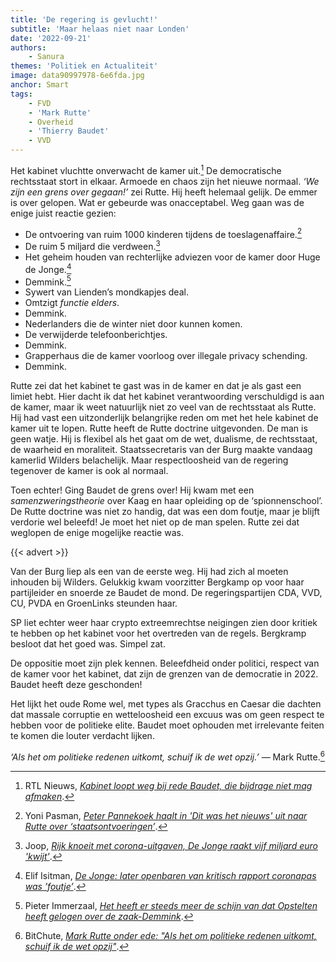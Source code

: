 ```yaml
---
title: 'De regering is gevlucht!'
subtitle: 'Maar helaas niet naar Londen'
date: '2022-09-21'
authors:
    - Sanura
themes: 'Politiek en Actualiteit'
image: data90997978-6e6fda.jpg
anchor: Smart
tags:
    - FVD
    - 'Mark Rutte'
    - Overheid
    - 'Thierry Baudet'
    - VVD
---
```


Het kabinet vluchtte onverwacht de kamer uit.[^1] De democratische rechtsstaat stort in elkaar. Armoede en chaos zijn het nieuwe normaal. *‘We zijn een grens over gegaan!’* zei Rutte. Hij heeft helemaal gelijk. De emmer is over gelopen. Wat er gebeurde was onacceptabel. Weg gaan was de enige juist reactie gezien:

* De ontvoering van ruim 1000 kinderen tijdens de toeslagenaffaire.[^2]
* De ruim 5 miljard die verdween.[^3]
* Het geheim houden van rechterlijke adviezen voor de kamer door Huge de Jonge.[^4]
* Demmink.[^5]
* Sywert van Lienden’s mondkapjes deal.
* Omtzigt *functie elders*.
* Demmink.
* Nederlanders die de winter niet door kunnen komen.
* De verwijderde telefoonberichtjes.
* Demmink.
* Grapperhaus die de kamer voorloog over illegale privacy schending.
* Demmink.

Rutte zei dat het kabinet te gast was in de kamer en dat je als gast een limiet hebt. Hier dacht ik dat het kabinet verantwoording verschuldigd is aan de kamer, maar ik weet natuurlijk niet zo veel van de rechtsstaat als Rutte. Hij had vast een uitzonderlijk belangrijke reden om met het hele kabinet de kamer uit te lopen. Rutte heeft de Rutte doctrine uitgevonden. De man is geen watje. Hij is flexibel als het gaat om de wet, dualisme, de rechtsstaat, de waarheid en moraliteit. 
Staatssecretaris van der Burg maakte vandaag kamerlid Wilders belachelijk. Maar respectloosheid van de regering tegenover de kamer is ook al normaal.

Toen echter! Ging Baudet de grens over! Hij kwam met een *samenzweringstheorie* over Kaag en haar opleiding op de ‘spionnenschool’. De Rutte doctrine was niet zo handig, dat was een dom foutje, maar je blijft verdorie wel beleefd! Je moet het niet op de man spelen. Rutte zei dat weglopen de enige mogelijke reactie was.

{{< advert >}}

Van der Burg liep als een van de eerste weg. Hij had zich al moeten inhouden bij Wilders. Gelukkig kwam voorzitter Bergkamp op voor haar partijleider en snoerde ze Baudet de mond. De regeringspartijen CDA, VVD, CU, PVDA en GroenLinks steunden haar.

SP liet echter weer haar crypto extreemrechtse neigingen zien door kritiek te hebben op het kabinet voor het overtreden van de regels. Bergkramp besloot dat het goed was. Simpel zat. 

De oppositie moet zijn plek kennen. Beleefdheid onder politici, respect van de kamer voor het kabinet, dat zijn de grenzen van de democratie in 2022. Baudet heeft deze geschonden!

Het lijkt het oude Rome wel, met types als Gracchus en Caesar die dachten dat massale corruptie en wetteloosheid een excuus was om geen respect te hebben voor de politieke elite. Baudet moet ophouden met irrelevante feiten te komen die louter verdacht lijken.

*‘Als het om politieke redenen uitkomt, schuif ik de wet opzij.’*
— Mark Rutte.[^6]

[^1]: RTL Nieuws, *[Kabinet loopt weg bij rede Baudet, die bijdrage niet mag afmaken](https://www.rtlnieuws.nl/nieuws/nederland/artikel/5334770/kaag-baudet-tweede-kamer-spionage-algemene-politieke-beschouwingen)*.
[^2]: Yoni Pasman, *[Peter Pannekoek haalt in 'Dit was het nieuws' uit naar Rutte over ‘staatsontvoeringen’](https://www.linda.nl/nieuws/media/peter-pannekoek-haalt-in-dit-was-het-nieuws-uit-naar-rutte-over-staatsontvoeringen/)*.
[^3]: Joop, *[Rijk knoeit met corona-uitgaven, De Jonge raakt vijf miljard euro 'kwijt'](https://www.bnnvara.nl/joop/artikelen/rijk-knoeit-met-corona-uitgaven-de-jonge-raakt-vijf-miljard-euro-kwijt)*.
[^4]: Elif Isitman, *[De Jonge: later openbaren van kritisch rapport coronapas was ’foutje’](https://www.telegraaf.nl/nieuws/972636058/de-jonge-later-openbaren-van-kritisch-rapport-coronapas-was-foutje)*.
[^5]: Pieter Immerzaal, *[Het heeft er steeds meer de schijn van dat Opstelten heeft gelogen over de zaak-Demmink](https://www.welingelichtekringen.nl/politiek/301285/het-heeft-er-steeds-meer-de-schijn-van-dat-opstelten-heeft-gelogen-over-de-zaak-demmink.html)*.
[^6]: BitChute, *[Mark Rutte onder ede: "Als het om politieke redenen uitkomt, schuif ik de wet opzij"](https://www.bitchute.com/video/8glJ8MXUdbvv/)*.

